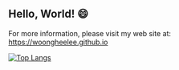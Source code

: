 ## Hello, World! 😄
For more information, please visit my web site at: https://woongheelee.github.io

[![Top Langs](https://github-readme-stats-delta-one-55.vercel.app/api/top-langs/?username=WoongheeLee&layout=compact&langs_count=10&hide=html,css,jupyter%20notebook,postscript,roff&count_private=true)](https://woongheelee.github.io/)
